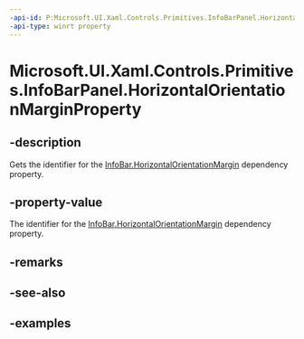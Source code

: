 ```yaml
---
-api-id: P:Microsoft.UI.Xaml.Controls.Primitives.InfoBarPanel.HorizontalOrientationMarginProperty
-api-type: winrt property
---
```


# Microsoft.UI.Xaml.Controls.Primitives.InfoBarPanel.HorizontalOrientationMarginProperty

<!--
public static Windows.UI.Xaml.DependencyProperty HorizontalOrientationMarginProperty { get; }
-->


## -description
Gets the identifier for the [InfoBar.HorizontalOrientationMargin](infobar_horizontalorientationmargin.md) dependency property.

## -property-value
The identifier for the [InfoBar.HorizontalOrientationMargin](infobar_horizontalorientationmargin.md) dependency property.

## -remarks

## -see-also

## -examples


